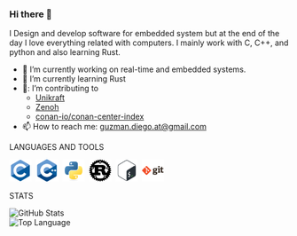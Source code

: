 ### Hi there 👋

I Design and develop software for embedded system but at the end of the day I love everything related with computers.
I mainly work with C, C++, and python and also learning Rust.

- 🔭 I’m currently working on real-time and embedded systems.
- 🌱 I’m currently learning Rust
- 📖: I’m contributing to
  - [Unikraft](https://github.com/unikraft)
  - [Zenoh](https://github.com/eclipse-zenoh)
  - [conan-io/conan-center-index](https://github.com/conan-io/conan-center-index)
- 📫 How to reach me: guzman.diego.at@gmail.com

LANGUAGES AND TOOLS

<div>
  <img src="https://github.com/devicons/devicon/blob/master/icons/c/c-original.svg" title="C" alt="C" width="40" height="40"/>&nbsp;
  <img src="https://github.com/devicons/devicon/blob/master/icons/cplusplus/cplusplus-original.svg" title="C++" alt="C++" width="40" height="40"/>&nbsp;
  <img src="https://github.com/devicons/devicon/blob/master/icons/python/python-original.svg" title="Python" alt="Python" width="40" height="40"/>&nbsp;
  <img src="https://github.com/devicons/devicon/blob/master/icons/rust/rust-plain.svg" title="rust" alt="rust" width="40" height="40"/>&nbsp;
  <img src="https://github.com/devicons/devicon/blob/master/icons/bash/bash-original.svg" title="bash" alt="bash" width="40" height="40"/>&nbsp;
  <img src="https://github.com/devicons/devicon/blob/master/icons/git/git-original-wordmark.svg" title="Git" alt="Git" width="40" height="40"/>&nbsp;
</div>


STATS
<div>
<p>
    <img alt = "GitHub Stats" src="https://github-readme-stats.vercel.app/api?username=Daparrag&theme=dark&show_icons=true&icon_color=000000&hide_border=true">
    <br>
    <img alt = "Top Language" src="https://github-readme-stats.vercel.app/api/top-langs/?username=Daparrag&theme=dark&hide=html,&hide_border=true"
</p>
</div>
<!--
**Daparrag/Daparrag** is a ✨ _special_ ✨ repository because its `README.md` (this file) appears on your GitHub profile.

Here are some ideas to get you started:

- 🔭 I’m currently working on ...
- 🌱 I’m currently learning ...
- 👯 I’m looking to collaborate on ...
- 🤔 I’m looking for help with ...
- 💬 Ask me about ...
- 📫 How to reach me: ...
- 😄 Pronouns: ...
- ⚡ Fun fact: ...
-->
